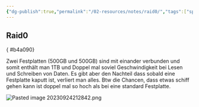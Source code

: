 ```yaml
---
{"dg-publish":true,"permalink":"/02-resources/notes/raid0/","tags":["speicher/raid/raid0"]}
---
```


## Raid0 
{ #b4a090}


Zwei Festplatten (500GB und 500GB) sind mit einander verbunden und somit enthält man 1TB und Doppel mal soviel Geschwindigkeit bei Lesen und Schreiben von Daten. Es gibt aber den Nachteil dass sobald eine Festplatte kaputt ist, verliert man alles. Btw die Chancen, dass etwas schiff gehen kann ist doppel mal so hoch als bei eine standard Festplatte. 

![Pasted image 20230924212842.png](/img/user/02%20-%20RESOURCES/Files/IMG/Pasted%20image%2020230924212842.png)